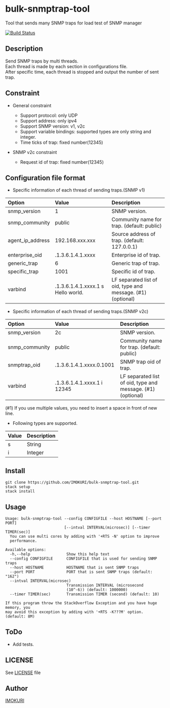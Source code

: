 # bulk-snmptrap-tool

Tool that sends many SNMP traps for load test of SNMP manager  

[![Build Status](https://travis-ci.org/IMOKURI/bulk-snmptrap-tool.svg?branch=master)](https://travis-ci.org/IMOKURI/bulk-snmptrap-tool)


## Description

Send SNMP traps by multi threads.  
Each thread is made by each section in configurations file.  
After specific time, each thread is stopped and output the number of sent trap.  


## Constraint

* General constraint
    + Support protocol: only UDP
    + Support address: only ipv4
    + Support SNMP version: v1, v2c
    + Support variable bindings: supported types are only string and integer.
    + Time ticks of trap: fixed number(12345)

* SNMP v2c constraint
    + Request id of trap: fixed number(12345)


## Configuration file format

* Specific information of each thread of sending traps.(SNMP v1)

|Option            |Value                              |Description                                                 |
|:-----------------|:----------------------------------|:-----------------------------------------------------------|
|snmp_version      |1                                  |SNMP version.                                               |
|snmp_community    |public                             |Community name for trap. (default: public)                  |
|agent_ip_address  |192.168.xxx.xxx                    |Source address of trap. (default: 127.0.0.1)                |
|enterprise_oid    |.1.3.6.1.4.1.xxxx                  |Enterprise id of trap.                                      |
|generic_trap      |6                                  |Generic trap of trap.                                       |
|specific_trap     |1001                               |Specific id of trap.                                        |
|varbind           |.1.3.6.1.4.1.xxxx.1 s Hello world. |LF separated list of oid, type and message. (#1) (optional) |


* Specific information of each thread of sending traps.(SNMP v2c)

|Option            |Value                       |Description                                                 |
|:-----------------|:---------------------------|:-----------------------------------------------------------|
|snmp_version      |2c                          |SNMP version.                                               |
|snmp_community    |public                      |Community name for trap. (default: public)                  |
|snmptrap_oid      |.1.3.6.1.4.1.xxxx.0.1001    |SNMP trap oid of trap.                                      |
|varbind           |.1.3.6.1.4.1.xxxx.1 i 12345 |LF separated list of oid, type and message. (#1) (optional) |

(#1) If you use multiple values, you need to insert a space in front of new line.  

* Following types are supported.

|Value  |Description    |
|:------|:--------------|
|s      |String         |
|i      |Integer        |


## Install

```
git clone https://github.com/IMOKURI/bulk-snmptrap-tool.git
stack setup
stack install
```


## Usage

```
Usage: bulk-snmptrap-tool --config CONFIGFILE --host HOSTNAME [--port PORT]
                          [--intval INTERVAL(microsec)] [--timer TIMER(sec)]
  You can use multi cores by adding with '+RTS -N' option to improve
  performance.

Available options:
  -h,--help                Show this help text
  --config CONFIGFILE      CONFIGFILE that is used for sending SNMP traps
  --host HOSTNAME          HOSTNAME that is sent SNMP traps
  --port PORT              PORT that is sent SNMP traps (default: "162")
  --intval INTERVAL(microsec)
                           Transmission INTERVAL (microsecond
                           (10^-6)) (default: 1000000)
  --timer TIMER(sec)       Transmission TIMER (second) (default: 10)

If this program throw the StackOverflow Exception and you have huge memory, you
may avoid this exception by adding with '+RTS -K???M' option. (default: 8M)
```


## ToDo

* Add tests.


## LICENSE

See [LICENSE](https://github.com/IMOKURI/bulk-snmptrap-tool/blob/master/LICENSE) file


## Author

[IMOKURI](https://github.com/IMOKURI)

